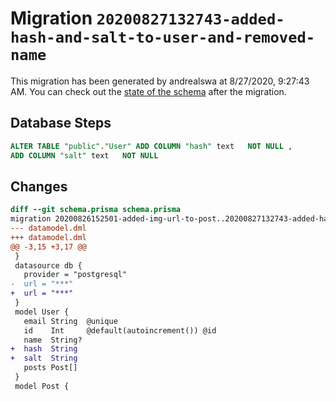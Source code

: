 # Migration `20200827132743-added-hash-and-salt-to-user-and-removed-name`

This migration has been generated by andrealswa at 8/27/2020, 9:27:43 AM.
You can check out the [state of the schema](./schema.prisma) after the migration.

## Database Steps

```sql
ALTER TABLE "public"."User" ADD COLUMN "hash" text   NOT NULL ,
ADD COLUMN "salt" text   NOT NULL 
```

## Changes

```diff
diff --git schema.prisma schema.prisma
migration 20200826152501-added-img-url-to-post..20200827132743-added-hash-and-salt-to-user-and-removed-name
--- datamodel.dml
+++ datamodel.dml
@@ -3,15 +3,17 @@
 }
 datasource db {
   provider = "postgresql"
-  url = "***"
+  url = "***"
 }
 model User {
   email String  @unique
   id    Int     @default(autoincrement()) @id
   name  String?
+  hash  String
+  salt  String
   posts Post[]
 }
 model Post {
```


